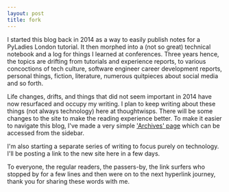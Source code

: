 ```yaml
---
layout: post
title: fork
---
```


I started this blog back in 2014 as a way to easily publish notes for a PyLadies London tutorial.
It then morphed into a (not so great) technical notebook and a log for things I learned at conferences.
Three years hence, the topics are drifting from tutorials and experience reports,
to various concoctions of tech culture, software engineer career development reports, personal things, fiction,
literature, numerous quitpieces about social media and so forth. 

Life changes, drifts, and things that did not seem important in 2014 have now resurfaced and occupy my writing.
I plan to keep writing about these things (not always technology) here at thoughtwisps.
There will be some changes to the site to make the reading experience better. To make it easier to navigate this blog, I've made a very simple ['Archives' page](http://winterflower.github.io/contents/)
which can be accessed from the sidebar. 

I'm also starting a separate series of writing to focus purely on technology. I'll be posting a link to the new
site here in a few days.

To everyone, the regular readers, the passers-by, the link surfers who stopped by for a few lines and then were on to the next hyperlink journey, thank you for sharing these words with me.
